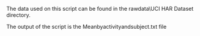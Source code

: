 The data used on this script can be found in the rawdata\UCI HAR Dataset directory.

The output of the script is the Meanbyactivityandsubject.txt file

